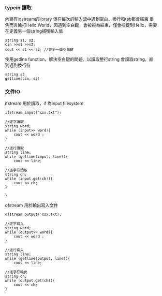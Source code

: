 ### typein 讀取 

內建有iostream的library
但在每次的輸入流中遇到空白、換行和tab都會結束
舉例而言輸打Hello World，因遇到空白鍵，會被視為結束，僅會捕捉到Hello，需要在定義另一個string捕獲輸入值

```
string s1, s2;
cin >>s1 >>s2;
cout << s1 << s2; //會少一個空白鍵
```

使用getline function，解決空白鍵的問題，以讀取整行string
會讀取string，直到遇到換行符

```
string s3
getline(cin, s3)
```


### 文件IO
ifstream 用於讀取，if 為input filesystem

```
ifstream input("xxx.txt");

//逐字讀取
string word;
while (input>> word){
	cout << word ;
}

//逐行讀取
string line;
while (getline(input, line)){
	cout << line;
	
//逐字符讀取
string ch;
while (input.get(ch)){
	cout << ch;
}

}
```

ofstream 用於輸出寫入文件
```
ofstream output('xxx.txt);

//逐字寫入
string word;
while (output>> word){
	cout << word ;
}

//逐行寫入
string line;
while (getline(output, line)){
	cout << line;
	
//逐字符輸出
string ch;
while (output.get(ch)){
	cout << ch;
}
```


